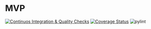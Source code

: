 # MVP
[![Continuos Integration & Quality Checks](https://github.com/SevenBitsSwe/MVP/actions/workflows/main.yml/badge.svg)](https://github.com/SevenBitsSwe/MVP/actions/workflows/main.yml)
[![Coverage Status](https://coveralls.io/repos/github/SevenBitsSwe/MVP/badge.svg)](https://coveralls.io/github/SevenBitsSwe/MVP)
![pylint](https://img.shields.io/badge/PyLint-8.96-green?logo=python&logoColor=white)
